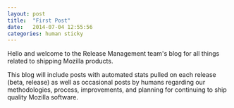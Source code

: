 ```yaml
---
layout: post
title:  "First Post"
date:   2014-07-04 12:55:56
categories: human sticky
---
```


Hello and welcome to the Release Management team's blog for all things related to shipping Mozilla products.

This blog will include posts with automated stats pulled on each release (beta, release) as well as occasional posts by humans regarding our methodologies, process, improvements, and planning for continuing to ship quality Mozilla software.
